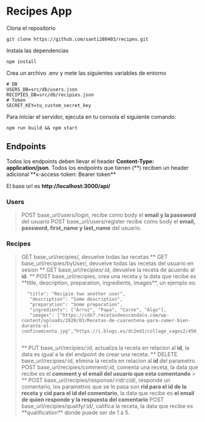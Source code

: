# Recipes App

Clona el repositorio

```
git clone https://github.com/santi280403/recipes.git
```

Instala las dependencias

```
npm install
```

Crea un archivo .env y mete las siguientes variables de entorno

```
# DB
USERS_DB=src/db/users.json
RECIPIES_DB=src/db/recipies.json
# Token
SECRET_KEY=tu_custom_secret_key
```

Para iniciar el servidor, ejecuta en tu consola el siguiente comando:

```
npm run build && npm start
```

## Endpoints

Todos los endpoints deben llevar el header **Content-Type: application/json**. Todos los endpoints que tienen (**) reciben un header adicional **x-access-token: Bearer token\*\*

El base url es **http://localhost:3000/api/**

### Users

> POST base_url/users/login, recibe como body el **email y la password** del usuario
> POST base_url/users/register recibe como body el **email, password, first_name y last_name** del usuario.

### Recipes

> GET base_url/recipies/, devuelve todas las recetas
> ** GET base_url/recipies/byUser/, devuelve todas las recetas del usuario en sesion
> ** GET base_url/recipies/:id, devuelve la receta de acuerdo al **id**.
> ** POST base_url/recipies, crea una receta y la data que recibe es **title, description, preparation, ingredients, images\*\*, un ejemplo es:
>
> ```
>   "title": "Recipie two another user",
>    "description": "Some description",
>    "preparation": "Some preparation",
>    "ingredients": ["Arroz", "Papa", "Carne", "Algo"],
>    "images": ["https://cdn7.recetasdeescandalo.com/wp-content/uploads/2020/03/Recetas-de-cuarentena-para-comer-bien-durante-el-confinamiento.jpg","https://i.blogs.es/dc2ed1/collage_vagos2/450_1000.jpg"]
>
>
> ```
>
> ** PUT base_url/recipies/:id, actualiza la receta en relacion al **id**, la data es igual a la del endpoint de crear una receta.
> ** DELETE base_url/recipies/:id, elimina la receta en relacion al **id** del parametro.
> POST base_url/recipies/comment/:id, comenta una receta, la data que recibe es el **comment y el email del usuario que esta comentando** > ** POST base_url/recipies/response/:rid/:cid/, responde un comentario, los parametros que se le pasa son **rid para el id de la receta y cid para el id del comentario**, la data que recibe es **el email de quien responde y la respuesta del comentario**
> POST base_url/recipies/qualify/:id/, califica la receta, la data que recibe es **qualification\*\* donde puede ser de 1 a 5.
